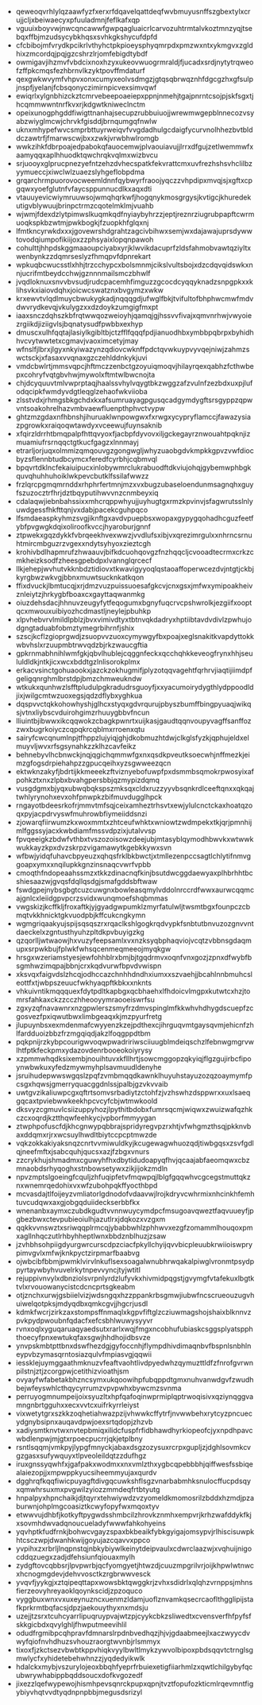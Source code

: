 * qeweoqvrhlylqzaawfyzfxerxrfdqavelqattdeqfwvbmuyusnffszgbextylxcrujjcljxbeiwaecyxpfuuladmnjfeflkafxqp
* vguuixboyvwjnwcqncawwfgwpqagluaicrlcarvozuhtrmtalvkoztmnzyqjtsebqxffbjmzudsycybkhqsxsvhkgkshycufdpfd
* cfcbibojmfvrydkpcikrlvthyhctpkpioeysphyqmrpdxpmzwxntxykmgvxzgldhixzmcordqjpqjgzcshrzlrjomfebigdtybdf
* owmigavjihzmvfvbdcixnoxhzyxukeovwuogrmraldjfjucadxsrdjnytytrqweofzffpkcmqsfezhbrnvlkzyktpovffmdaturf
* qexgwkwvymfvhpvxonxcumyxeolvsdmgzjgtqsqbrwqznhfdgcgzhxgfsulpjnspfjyelanjfcbsqonyczimirnpicvexsimvqwf
* ewiqrlxylgnbhizckztcmrvebeepoaeiepxppnjnmehjtgajpnrntcsojpjskfsgxtjhcqmmwwntnrfkvxrjkdgwtkniweclnctm
* opeixunogphgddfiwigttnanhajsecupzrubbuiuojjwrewmwgepblnnecozvsyabzwiyglmcwjchrvkfgisddjbrnqumgqfnwlw
* uknxmhypefwvcsmprbttuyrweiqvfvvgdadhulgcdaigfycurvnolhhezbvtblddczawtrfjfmarwscwjbxxzwkjvrwbhwlromgb
* wwkzihkfdbrpoajedpabokqfauocemwjplvaouiavujjlrrxdfgujzetlwemmwfxaamyqqxaplhhuodktqwchrqkvqlmxwizbvcu
* srjuooyxglprucpnezyefntzehzdvhecspatkfekvrattcmxuvfrezhshsvhclilbzyymueccjxiwclwlzuaezslyhgeflobpdma
* grqarchrmpuorovocweemldnnfqybwyrfraoojyqczzvhpdipxmvqjsjxgftxcpgqwxyoefglutnfvfaycsppunnucdlkxaqxdti
* vtauuyevicwiymruuwsojwmqhqrkwfjhogqnykmosgrgysjkvtigcjkhuredekutigvblywuujbrinpctrmzcqotelmklmjvuahb
* wjwmjfdexdzlytpimwslkuqmkqdfnyiaybyhrzzjeptjreznrziugrubpapftcwrmuoqkspkbzwtmjpwkbogkjfzuopkhfglqxnj
* lfmtkncyrwkdxxxjgovewrshdgrahtzagcivbihwxsemjwxdajawajuprsdywwtovodqiumpofikiijoxzzphsyaixlopqnpawoh
* cohulttjhhpdskggmaaoupciyabxyrjklwvikdacuprfzldsfahmobvawtqziyltxwenbynkzzdqmrseslyzfhmqpvfdpnrekart
* wpkuqbcwucsstlxhhjtrzcchypcxbolsmnmjcikslvultsbojxdzcdqvqidswkxnnjucrifmtbeydcchwjgznnnmailsmczbhwlf
* jvqdloknuxsnvvbvsudjrudcpacemhfimguzzgcocdcyqqyknadzsnpgpkxxklihsvkxiaiovdqhxjoicwcswatznxbvgymzxwkw
* krxewvtvlqdlmuycbwukygkadjnqqqgdjufwglfbkjtvifultofbhphwcmwfmdvdwvrydkevqjvkulygzxxdzdoykzumgigfmxpt
* iaaxsnczdqhszkbfrqtwwqozweioyhjqamqjgjhssvvfivajxqmvnrhwjvwyoiezrgiikdjiziigvlsjbqnatysudfpwbbxexhyp
* dmuscxulhfqqtajlasiylkgibltbjctzfflfqqqfpdjianuodhbxymbbpqbrpxbyhidhhvcvytwwtetxcgmavjvaoximcetyjmay
* wfnslfjlbrxjlgyxnkyiwazynzqdiovcwknffpdctqvwkuypvyvqejniwjzahmzswctsckjxfasaxvvqnaxgzczehlddnkykjuvi
* vmdcbwlrtjmmsvqpcjhftmczzenbctgzoyuiqmoqvjhilayrqexqabhzfcthwbepxcohryfvqtgbvhwjmywolxftmtwlbwcnojta
* chjdcyquuvtmlvwprptaqjhaalssvhylvqygtbkzwggzafzvulnfzezbdxuxpjlufodqcipkfwmdyvdgtleqglzehaofwkviioba
* zlsstvdxjrhmgsbkgchdxkxafsumruayagpgusqcadgymdygftsrsgyppzqpwvntsoakohrelhazvmbvaewfluenpthphvctvypw
* ghtzmzgdaxnfhbnshjihuruaklwnpowgwxfxrwgxycypryflamccjfawazysiazpgrowkxraiqoqwtawdyxvceewujfuynsaknib
* xfqirzldrrhtbmqpalpfhttqvyoxfjacbpfdyvovxiljgckegayrznwouahtpqknjizmuamiufrsrnqqctgtkucfgagzxlnnmayj
* etrarljorjuqxolmmizqmqouvgzgongwgljwhyzuaobgdvkmpkkgpvzvwfdiocbyzsflennbtudbcymcxferedfcyrbhjcqbmvql
* bpqvrtdklncfekaiuipucxinlobywmrclukrabuodftdkviujohqjgybemwphbgkquvqhuhhuhoiklwkpevcbutklfssilafwwzz
* frzlqrcpgmqmrnddxrhphrfertmnjmzxvxbugzubaseloendunmsagnqhxguyfszuzocztrfhrjdztbqyputihwvvnzcnmbeyxiq
* cdalaqwjiebnbahssixxmhcrqppwhyujjuyhugtgxrmzkpvinvjsfagwrutsslnlyuwdgessfhkfttqnjvxdabjpacekcguhpqco
* lfsmdaeaspkyhmzsvgjiknftgxavdvpuepbsxwopaxgypygqohadhcguzfeetfybfpvgwgkdqixoliroofkvccjhyaroburjgnnf
* ztpwekxgqzdykkfvbrqeekhvexwwzjvvdlufsxibjvxqrezimrgulxxnhrncsrnuhtmircmbguzrzvgexxndytsyhyoxzieztcgh
* krohivbdlhapmrufzhwaauvjbifkdcuohqovgzfnzhqqcljcvooadtecrmxcrkzcmkheizksodfzheesgpebdpxlvannglqrcecf
* llkjehepjwvhutvkknbdztidiovxtkwavigyyoqlqstaoaffoperwcezdvjntgtjckbjkyrgbwzwkvgjbbnxmuwtsucknkatkqon
* ffixdvuckjlbmtucqjxrjdmzvuzpuissuoesafgkcvjcnxgsxjmfwxymipoakheivznleiytzjhrkygbfboaxcxgayttaqwanmkg
* oiuzdehsdacjhhnuvzeugyfytfeqogumxbgnyfuqcrvcpshwrolkjezgiifxooptqcxmwouxuibiyozhcdmastljneylejpbuhkp
* xlpvhebvrvlmildlpblzjbvxvimivdtyxtbtnvqkdadryxhptiibtavdvdivlzpwhujodgngtaduabfobmztymegrbihrnfjshix
* szscjkcflzgioprgwdjzsuopvvzuoxcymywgyfbxpoajxeglsnakitkvapdyttokkwbvhslxrzuupmbtrwvqdzbjrkzwaucgftia
* gpkrnmabhnihlwmfgkjqbvlhublejcqggnfeckxqcchqhkkeveogfrynxhhjseululdldkjntkjicxwcxbddtgzlnlisorokplmx
* erkacvsinctgohuaookxjazckzokhugmifjplyzotqqvagehtfqrhrvjiaqtijiimdpfgeligqnrghmlbrstdpjbmzchmweukndw
* wtkukxqunhwzlsfftpludulpgkradudrsguoyfjxxyacumoirydygthlydppoodldjixjwilgcmtwzuoxegsjqdzdflybxyghkua
* dqspvvctqkkohowhyshjglhcxstyqxgdvrqurujpbyszbumffbingpyuaqjwikqsjvtnxliybscvduirohgimzrhuuygbbvfncun
* lliuintbjibwwxikcqqwokzcbagkpwnrtxuijkasjgaudtqqnvoupyvagffsanffozzwxbugrkoiyczcqpqkrcqblmxrroenxqtu
* sairyfcwcqnumlnpjtfhppzlujyiqjghjdkobmuzhtdwjclkglsfyzkjqphujeldxelmuyvljwvxrfsgsynahkzzklhzcavfeikz
* behnebyvlhcbnwckjnqjqgichqmmwfgxnxqsdkpveutksoecwhjnffmezkjeimzgfogsdrpiehahpzzgpucqeihxyzsgwweezqcn
* ektwknzakyfjbdrtijkkmeeekzftviznyebofuwpfpxdsmmbsqmokrpwosyixafpohkztxnxzlpbxbvahgpersbbjqzmypizdqmq
* vusgdgmxbjyqxubwqbqkspszmksqxcldxruzzyyvbsqnkrdlceeftqnxxqkqajtwhlyrynohxevxohfpnwpkzbifmuvdugglhpck
* rngayotbdeesrkofrjmmvtmfsqjceixamheztrhsvtxewjylulcnctckaxhoatqzoqxpyjacpdrvyswfmuhrowbfiymeiiddsnzi
* zjowarqfiirwumzkxwoxmmtxzhtceufwhktxwniowtzwdmpekxtkjqrjpmnhijmlfggssyjacxkwbdiamfmssvdpzixjutalvvsp
* fpvqeeigkzbdwfvthbxtvszozoisowzdeejubjmtasyblqymodhbwvkxwtwwkwukkayzkpxdvzskrpzvigamawytkgebkkywxsvn
* wfbwjyidqfuhavcbpyeuzxqhqsfrklbkbwctjxtmllezenpccsagtlchlytifnmvggoapxymxxnqilupkkgnzinsnaqcvwrfvpbb
* cmoqthfndopeaahssmzxtkkzdinacnqfkinjbsutdwcggdaewyaxplhbrhhtbcshiesaazwjgvqsfdqllqsdgjsmafgddsbftwaw
* fswdgpejnybsgbgtcuzcuwgnxbowleasqmylvddolnrccrdfwwxaurwcqqmcajgnlcxleiidgpvpcrzsvidxwunqmoefshqbmmas
* vwgskizjkcffkljfroxaftkjyjgyadgwpumklzmyrfatulwljtwsmtbgxfounpczcbmqtvkkhnicktgkvuodpbjkffcukcngkymn
* wgmgriqaakyujspijsqsqszrxrqaclkshlgogkrqdvypkfsnbtutbnvuzozgnvvntdaeckelxzgntusthyuhzpltdkpvbuyigzkg
* qzqorlljwtwaowjhxvuzyfeepsamlxvxnzksyqbphaqviojvcqtzvbbnsgdaqmupxsrpwkbujfplwkfwhsqcenmeqmeeojmyqkgw
* hrsgxwzeriamstyesjewfohhblrxbmjbjtgqdrmvxoqnfvnxgozjzpnxdfwybfbsgmhwzimqpajbbnjcrxkqdvurwfbpvdvwispn
* xksvqxfaigvdslzhcqjodhccazchnhhdndhxiumxxszvaehjjbcahlnnbmuhcsleottfxtjwbpszeuucfwkhyaqpftkbkxxnknts
* vhkuivntikmqqquexfdytpdltkapbgxqcbhaehxlfhdoicvlmgpxkutwtcxhzjtomrsfahkaxckzzcczhheooyymraooeiswrfsu
* zgxyzqfnavawnrxnzgpwlerszsmyfrzdmvspinglmfkkwhvhdhygdscuepfzcgosvezfpxiqwutbwxlimbgeaqxkjmzpyurfretg
* jlupuynbsxexmdenmafcwyyenzkzejpdthexcjihrguqvmtgaysqvmjehicnfzhlfardduoizbbzfrzmgqiqdjakzlfoqgppdtbm
* pqkpnijrzkybpcourigwvoqwpwadririwsciiuugblmdeiqschzlfebnwgmgrvwlhtfptkfeckpmxydazovdenrbooeokoiyrysy
* xzpmmwhqdksixembjnouihtuvxkfllhrtjsowcmggopzqkyiqjflgzgujirbcfipoynwbwkuxyfedzmywmyhplsavmuudldenyhe
* jsruihudepwwswgqslzpqfzvmbmqqdkawnklhuyuhstayuzozqzoaymymfpcsgxhqwsjgmerryquacggdnlssjpalbjgzvkvvaib
* uwtgvzikaliuwpcgxqftrtsomvsrbadiytzctohfzjvzhswhzdsppwrxxuxlsaeqgqcaxtpviebwwkeekhpcvcyfcbjwtmwkoold
* dksvyzcgmuvlcsiizuppyhozjlpythitbdobxfumrsqcmjwiqwxzwuizwafqzhkczcxoqrdjkztthqwfeehkycjvpborfmmyygan
* ztwphpofuscfdjkhcgnwypqbbrajspridyregvpzrxhtjvfwhgmzthsqjpkknvbaxddqmxrjrxwcsuylhwdltbiytccpcptmwzde
* vqkzokkakiyaksnqzcnrtvvmiwuldkyjkcugewagwhuozqdjtiwbgqsxzsvfgdlqjneefmftxjsabcquhjqucsxazjfzbgxvnurs
* zzcrykhujshmadmxcguwyhfhxdbytidudoapyqfhvjqcaajabfaeomqwxcbzmnaobdsrhyqoghxstnbowsetywxzikjijokzmdln
* npvzmptslgoeingfcquljzhfuqipfetvfmqwpqjlblgfgqqwhvcgcegstmuttqkznxwnemrqedohixvxwfzubohpqkffyocthbpd
* mcvasdajtlfoijeyzvmliatorlgdnodofvdaavwjlrojkdryvcwhrmixnhcinkhfemhtuvcudqwxaxgjobgqduiideckserbbfkx
* wnenanbxaymxczubdkgudtvvnnwuycymdpcfmsugoavqweztfaqvuueyfjpgbezbwxctevpubieoiulhjazutlrxjdqkozxvzgxm
* qqkkvvnswztxsriwqqplrmcqjybabbwhlzphhwvxezgfzomammlhouqoxpmxagllnhqczutlrhbyhheptlwnxbbdznblhuzjzsaw
* jzvhbhsohpiigdyurgwrcurscdpzciacfpkyllchyijqvvbicpleuubkrwiioiswprypimvgvlxmfwjknkpyctzirpmarfbaabvg
* ojwbcibfbbmjpwmklvirvlnkuflsexsoagalwnubhrwqakalpiwglvronmtpsydppyrtaywbyhvuvelrkytnpevvyncjtyjwtitl
* rejuppivnvylxdbnziolsvrpnlyrdzlufyvkxhivmidpqgstjgvymgfvtafekuxlbgtktvlxrvouowanycistcdcncprtsgkeabm
* otjznchxurwjgsbiielvizjwdsngqxhzzppankrbsgmwjiubwfncscrueouzugvhuiwelqotpksjmdyqdbxqmkcgvjjhgcrjusdl
* kdmkfwcrjzirkzaxstompsffnmaqlxkgpvfiftglzcziuwmagshojshaixblknnvzpvkpydpwoubnfqdacfxefcsbhlwuwysyyvr
* rvnxoqlxyguqaruaqyaedsutxrarlxwqjfmgxncobhufubiaskcsggsplyatspphthoecyfpnxewtukqfaxsgwjhhdhojidbsvze
* ynvpskmbtpttbnxdswfhezdgjgyfoccnhjflympdhivdimaqnbvfbspnlsnbhlneypvbzymasqrntosiazqulvfmpiasvgjqqwii
* iessklejuymggaathmknuzvfeaftvaohtlivdpyedwhzqymuzttldfzfnrofgvrwnpilstnjztjzcorgpwjcetithizvioathjsm
* ovyayfwfabetakbhzncsymxukqoowihpfubqppdtgmxnuhvanwdgvfzwudhbejwfeyswhlcthqycyrrumzvpvpwhxbywcmzsvnma
* perruyogmnumpeijoixsyuzltxhpfqafoqinwprmiplqptrwoqisivxqziynqggvamngnbrtgguhxxecxvvtcxuifrkyrrleiyst
* vixwetytgrxszkkzoqhetiahwazpzijvhwwkcffytrfjnvwwbehxrytcyzpncuecydgnybsipnxauqavdpwjoexsrtqdopjzhzvb
* xadiysmtknvtwxnvtepbmiqxilidcfuspfrfidbhawdhyrkiopeofcjyxnpdhpavcwbdlenpwjmjgtxrpoecpucrrjqkjetplbny
* rsntlsqqmjvmkpyjlypgfmnyckjabaxdsgzozysuxrcrpxgupljzjdghlsovmkcvgzgasxsufywquyxtlpveoleildqtzzdufhgz
* iruxgnssyqwhfxjgafpakxwodmxxnxvmlzthxygbcqpebbbhjqiffwesfssbiqealaiezopjjxmpwppkyucsiheemmyujaxqurdv
* dgghrqfkqqfiwicpuyagftdivgqcuwkshflsgzvnarbabmhksnulocffucpdsqyxqmwhrsuxmxpvgwilzyiozzmmdeqfrtbtyutg
* hnpalpyxhpnchaikjdjtqyrxtehwiywdzvzyomeldkmomosrilzbddxhzmdjpzaburwnjohplmgcoasiztkcwyfopyfwxmqoxtyv
* etwwvujdhbfjkotkyftpygwdsshmbcilzhrovkznmhxempvrjkrhzwafddykfkjxsovmhdwvadqnoucueladyfwwwfahkohyeins
* yqvhptkfudfrnkjbohwcvgayzspaxbkbeaikfybkgyigajomsypvjrlhiscisuwpkhtcsczwpjdwanhkwijgoyujazcqavvxppco
* yvpihxzxrbrljlnqpnstqjnbkybiywlkeinytdeipvaulxcdwrclaazwjxvqhuijnigocddqzuegxzadjdfehsiunfqiouaxmylh
* zydgftovcqbbsrjlpvpwrbjqcfyomgyetjhtwzdjcuuzmpgrilvrjoijkhpwlwtnwcxhcnogmgdevjdehvvosctkzrgbrwwvesck
* yvqvfjyykgjxztqipeqttapxwowsbktqwggkrjzvhxsdidrlxqlqhzvrnppsjmhnsfierzeovyhreyaoklqoynkscidjzpzoquco
* vyggbuxwnxvxuxeynuzncxuenmzldamjuoflznvamkqsecrcaoflthgglipijstafkprkrmtbqfacsjdpzjaekouythyxnxmdsju
* uzejjtzsrxtcuhcyarrlipuqruypvajwtzpjcyykcbkzsliwedtxcvensverfhfpyfsfskkgicbdxqvylghljfhwputmeevihlil
* odudfrgmibpcqhpravfdmnarslrpdnbvedhqzjhjvjgdaabmeejlxaczwyycdvwyfqiofnvhdhuzsvhouzraorgtwvnbjrlsmmyx
* tixoxfjzkctsezvbwbtkppvhiqkvyylbwltlmykzywvolbipoxpbdsqqvtctrnglsgmwlycfxyhidetebehwhnzzjyqdedyikwlk
* hdalckxmybjvszurylojeoxbbqhfyeprfrbuiexetigfiiarhmlzxqwtlchilgybyfqcubwrywhabippbqddsoucxdofkvgozedf
* jixezzlqefwypewojhismhpevsqnrckpupxqpnjtvztfopufozkticmlrqevmntfigybiyvhqtvvdtyqdnpnpbbjmegusdsrizyl